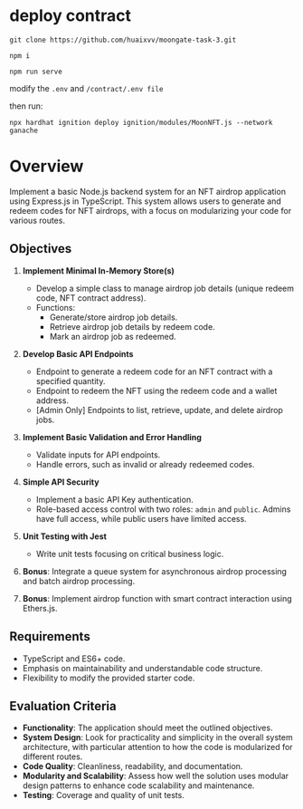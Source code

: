 # deploy contract

`git clone https://github.com/huaixvv/moongate-task-3.git`

`npm i`

`npm run serve`

modify the `.env` and `/contract/.env file`

then run:

`npx hardhat ignition deploy ignition/modules/MoonNFT.js --network ganache`


# Overview

Implement a basic Node.js backend system for an NFT airdrop application using Express.js in TypeScript. This system allows users to generate and redeem codes for NFT airdrops, with a focus on modularizing your code for various routes.

## Objectives

1. **Implement Minimal In-Memory Store(s)**

   - Develop a simple class to manage airdrop job details (unique redeem code, NFT contract address).
   - Functions:
     - Generate/store airdrop job details.
     - Retrieve airdrop job details by redeem code.
     - Mark an airdrop job as redeemed.

2. **Develop Basic API Endpoints**

   - Endpoint to generate a redeem code for an NFT contract with a specified quantity.
   - Endpoint to redeem the NFT using the redeem code and a wallet address.
   - [Admin Only] Endpoints to list, retrieve, update, and delete airdrop jobs.

3. **Implement Basic Validation and Error Handling**

   - Validate inputs for API endpoints.
   - Handle errors, such as invalid or already redeemed codes.

4. **Simple API Security**

   - Implement a basic API Key authentication.
   - Role-based access control with two roles: `admin` and `public`. Admins have full access, while public users have limited access.

5. **Unit Testing with Jest**

   - Write unit tests focusing on critical business logic.

6. **Bonus**: Integrate a queue system for asynchronous airdrop processing and batch airdrop processing.
7. **Bonus**: Implement airdrop function with smart contract interaction using Ethers.js.

## Requirements

- TypeScript and ES6+ code.
- Emphasis on maintainability and understandable code structure.
- Flexibility to modify the provided starter code.

## Evaluation Criteria

- **Functionality**: The application should meet the outlined objectives.
- **System Design**: Look for practicality and simplicity in the overall system architecture, with particular attention to how the code is modularized for different routes.
- **Code Quality**: Cleanliness, readability, and documentation.
- **Modularity and Scalability**: Assess how well the solution uses modular design patterns to enhance code scalability and maintenance.
- **Testing**: Coverage and quality of unit tests.
